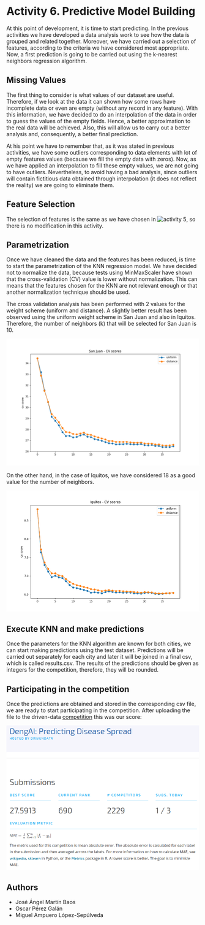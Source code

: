 # Activity 6. Predictive Model Building
At this point of development, it is time to start predicting. In the previous activities we have developed a data analysis work to see how the data is grouped and related together. Moreover, we have carried out a selection of features, according to the criteria we have considered most appropriate. Now, a first prediction is going to be carried out using the k-nearest neighbors regression algorithm.


## Missing Values
The first thing to consider is what values ​​of our dataset are useful. Therefore, if we look at the data it can shown how some rows have incomplete data or even are empty (without any record in any feature). With this information, we have decided to do an interpolation of the data in order to guess the values of the empty fields. Hence, a better approximation to the real data will be achieved. Also, this will allow us to carry out a better analysis and, consequently, a better final prediction.

At his point we have to remember that, as it was stated in previous activities, we have some outliers corresponding to data elements with lot of empty features values (because we fill the empty data with zeros). Now, as we have applied an interpolation to fill these empty values, we are not going to have outliers. Nevertheless, to avoid having a bad analysis, since outliers will contain fictitious data obtained through interpolation (it does not reflect the reality) we are going to eliminate them.


## Feature Selection
The selection of features is the same as we have chosen in ![activity 5](../Activity_5), so there is no modification in this activity.


## Parametrization
Once we have cleaned the data and the features has been reduced, is time to start the parametrization of the KNN regression model. We have decided not to normalize the data, because tests using MinMaxScaler have shown that the cross-validation (CV) value is lower without normalization. This can means that the features chosen for the KNN are not relevant enough or that another normalization technique should be used.

The cross validation analysis has been performed with 2 values for the weight scheme (uniform and distance). A slightly better result has been observed using the uniform weight scheme in San Juan and also in Iquitos. Therefore, the number of neighbors (k) that will be selected for San Juan is 10.

![sanJuan cv scores](images/sanJuan_cv_scores.png)

On the other hand, in the case of Iquitos, we have considered 18 as a good value for the number of neighbors.

![iquitos cv scores](images/iquitos_cv_scores.png)


## Execute KNN and make predictions
Once the parameters for the KNN algorithm are known for both cities, we can start making predictions using the test dataset. Predictions will be carried out separately for each city and later it will be joined in a final csv, which is called results.csv. The results of the predictions should be given as integers for the competition, therefore, they will be rounded.



## Participating in the competition
Once the predictions are obtained and stored in the corresponding csv file, we are ready to start participating in the competition. After uploading the file to the driven-data [competition](https://www.drivendata.org/competitions/44/dengai-predicting-disease-spread/) this was our score:

![dengAI score](images/dengAI_score.png)

## Authors
* José Ángel Martín Baos
* Oscar Pérez Galán
* Miguel Ampuero López-Sepúlveda
